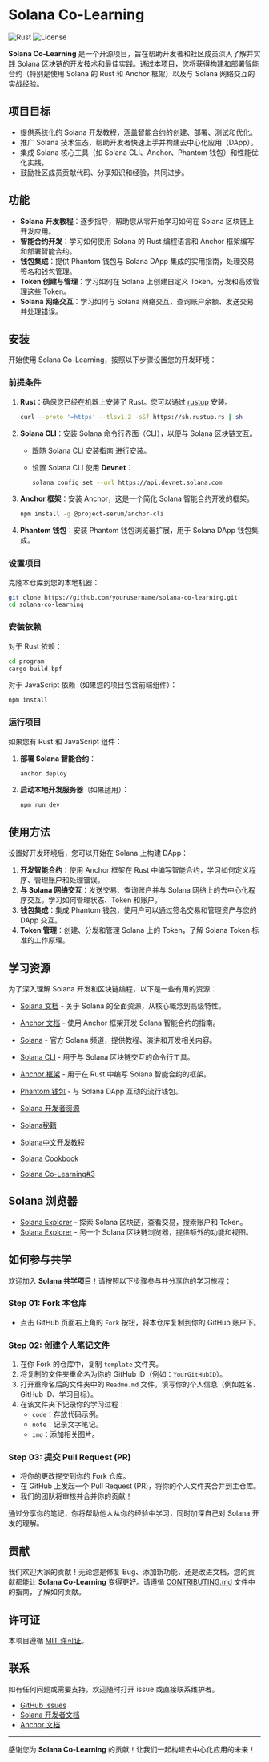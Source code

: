 # Solana Co-Learning

![Rust](https://img.shields.io/badge/Rust-1.75.0-orange?logo=rust)
![License](https://img.shields.io/badge/License-MIT-blue)

**Solana Co-Learning** 是一个开源项目，旨在帮助开发者和社区成员深入了解并实践 Solana 区块链的开发技术和最佳实践。通过本项目，您将获得构建和部署智能合约（特别是使用 Solana 的 Rust 和 Anchor 框架）以及与 Solana 网络交互的实战经验。

## 项目目标

- 提供系统化的 Solana 开发教程，涵盖智能合约的创建、部署、测试和优化。
- 推广 Solana 技术生态，帮助开发者快速上手并构建去中心化应用（DApp）。
- 集成 Solana 核心工具（如 Solana CLI、Anchor、Phantom 钱包）和性能优化实践。
- 鼓励社区成员贡献代码、分享知识和经验，共同进步。

## 功能

- **Solana 开发教程**：逐步指导，帮助您从零开始学习如何在 Solana 区块链上开发应用。
- **智能合约开发**：学习如何使用 Solana 的 Rust 编程语言和 Anchor 框架编写和部署智能合约。
- **钱包集成**：提供 Phantom 钱包与 Solana DApp 集成的实用指南，处理交易签名和钱包管理。
- **Token 创建与管理**：学习如何在 Solana 上创建自定义 Token，分发和高效管理这些 Token。
- **Solana 网络交互**：学习如何与 Solana 网络交互，查询账户余额、发送交易并处理错误。

## 安装

开始使用 Solana Co-Learning，按照以下步骤设置您的开发环境：

### 前提条件

1. **Rust**：确保您已经在机器上安装了 Rust。您可以通过 [rustup](https://www.rust-lang.org/tools/install) 安装。

   ```bash
   curl --proto '=https' --tlsv1.2 -sSf https://sh.rustup.rs | sh
   ```

2. **Solana CLI**：安装 Solana 命令行界面（CLI），以便与 Solana 区块链交互。

   - 跟随 [Solana CLI 安装指南](https://docs.solana.com/cli/install-solana-cli-tools) 进行安装。
   - 设置 Solana CLI 使用 **Devnet**：

     ```bash
     solana config set --url https://api.devnet.solana.com
     ```

3. **Anchor 框架**：安装 Anchor，这是一个简化 Solana 智能合约开发的框架。

   ```bash
   npm install -g @project-serum/anchor-cli
   ```

4. **Phantom 钱包**：安装 Phantom 钱包浏览器扩展，用于 Solana DApp 钱包集成。

### 设置项目

克隆本仓库到您的本地机器：

```bash
git clone https://github.com/yourusername/solana-co-learning.git
cd solana-co-learning
```

### 安装依赖

对于 Rust 依赖：

```bash
cd program
cargo build-bpf
```

对于 JavaScript 依赖（如果您的项目包含前端组件）：

```bash
npm install
```

### 运行项目

如果您有 Rust 和 JavaScript 组件：

1. **部署 Solana 智能合约**：

   ```bash
   anchor deploy
   ```

2. **启动本地开发服务器**（如果适用）：

   ```bash
   npm run dev
   ```

## 使用方法

设置好开发环境后，您可以开始在 Solana 上构建 DApp：

1. **开发智能合约**：使用 Anchor 框架在 Rust 中编写智能合约，学习如何定义程序、管理账户和处理错误。
2. **与 Solana 网络交互**：发送交易、查询账户并与 Solana 网络上的去中心化程序交互。学习如何管理状态、Token 和账户。
3. **钱包集成**：集成 Phantom 钱包，使用户可以通过签名交易和管理资产与您的 DApp 交互。
4. **Token 管理**：创建、分发和管理 Solana 上的 Token，了解 Solana Token 标准的工作原理。

## 学习资源

为了深入理解 Solana 开发和区块链编程，以下是一些有用的资源：

- [Solana 文档](https://docs.solana.com/) - 关于 Solana 的全面资源，从核心概念到高级特性。
- [Anchor 文档](https://www.anchor-lang.com/docs/) - 使用 Anchor 框架开发 Solana 智能合约的指南。
- [Solana](https://www.youtube.com/@SolanaFndn) - 官方 Solana 频道，提供教程、演讲和开发相关内容。

- [Solana CLI](https://docs.solana.com/cli) - 用于与 Solana 区块链交互的命令行工具。
- [Anchor 框架](https://www.anchor-lang.com/) - 用于在 Rust 中编写 Solana 智能合约的框架。
- [Phantom 钱包](https://www.phantom.app/) - 与 Solana DApp 互动的流行钱包。
- [Solana 开发者资源](https://github.com/CristinaSolana/solana-developer-resources)
- [Solana秘籍](https://solanacookbook.com/zh/)
- [Solana中文开发教程](https://www.solanazh.com/)
- [Solana Cookbook](https://solana.com/zh/developers/cookbook#contributing)
- [Solana Co-Learning#3](https://github.com/706creators/solana-co-learn?tab=readme-ov-file)

## Solana 浏览器

- [Solana Explorer](https://explorer.solana.com/) - 探索 Solana 区块链，查看交易，搜索账户和 Token。
- [Solana Explorer](https://solscan.io/) - 另一个 Solana 区块链浏览器，提供额外的功能和视图。

## 如何参与共学

欢迎加入 **Solana 共学项目**！请按照以下步骤参与并分享你的学习旅程：

### Step 01: Fork 本仓库

- 点击 GitHub 页面右上角的 `Fork` 按钮，将本仓库复制到你的 GitHub 账户下。

### Step 02: 创建个人笔记文件

1. 在你 Fork 的仓库中，复制 `template` 文件夹。
2. 将复制的文件夹重命名为你的 GitHub ID（例如：`YourGitHubID`）。
3. 打开重命名后的文件夹中的 `Readme.md` 文件，填写你的个人信息（例如姓名、GitHub ID、学习目标）。
4. 在该文件夹下记录你的学习过程：
   - `code`：存放代码示例。
   - `note`：记录文字笔记。
   - `img`：添加相关图片。

### Step 03: 提交 Pull Request (PR)

- 将你的更改提交到你的 Fork 仓库。
- 在 GitHub 上发起一个 Pull Request (PR)，将你的个人文件夹合并到主仓库。
- 我们的团队将审核并合并你的贡献！

通过分享你的笔记，你将帮助他人从你的经验中学习，同时加深自己对 Solana 开发的理解。

## 贡献

我们欢迎大家的贡献！无论您是修复 Bug、添加新功能，还是改进文档，您的贡献都能让 **Solana Co-Learning** 变得更好。请遵循 [CONTRIBUTING.md](CONTRIBUTING.md) 文件中的指南，了解如何贡献。

## 许可证

本项目遵循 [MIT 许可证](LICENSE)。

## 联系

如有任何问题或需要支持，欢迎随时打开 issue 或直接联系维护者。

- [GitHub Issues](https://github.com/the-job-org/solana-co-learning/issues)
- [Solana 开发者文档](https://docs.solana.com/)
- [Anchor 文档](https://www.anchor-lang.com/docs/)

---

感谢您为 **Solana Co-Learning** 的贡献！让我们一起构建去中心化应用的未来！
